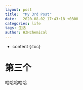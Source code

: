 ```yaml
---
layout: post
title:  "My 3rd Post"
date:   2020-08-02 17:43:18 +0800
categories: life
tags: 生活
author: HZHchemical
---
```


* content
{:toc}
# 第三个

哈哈哈哈哈